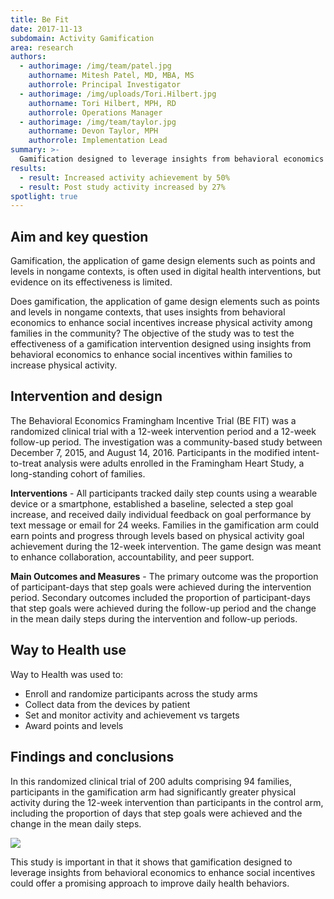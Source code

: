 ```yaml
---
title: Be Fit
date: 2017-11-13
subdomain: Activity Gamification
area: research
authors:
  - authorimage: /img/team/patel.jpg
    authorname: Mitesh Patel, MD, MBA, MS
    authorrole: Principal Investigator
  - authorimage: /img/uploads/Tori.Hilbert.jpg
    authorname: Tori Hilbert, MPH, RD
    authorrole: Operations Manager
  - authorimage: /img/team/taylor.jpg
    authorname: Devon Taylor, MPH
    authorrole: Implementation Lead    
summary: >-
  Gamification designed to leverage insights from behavioral economics offers a promising approach to improve daily health behaviors at low cost
results:
  - result: Increased activity achievement by 50%
  - result: Post study activity increased by 27%
spotlight: true
---
```


## Aim and key question

Gamification, the application of game design elements such as points and levels in nongame contexts, is often used in digital health interventions, but evidence on its effectiveness is limited. 

Does gamification, the application of game design elements such as points and levels in nongame contexts, that uses insights from behavioral economics to enhance social incentives increase physical activity among families in the community? The objective of the study was to test the effectiveness of a gamification intervention designed using insights from behavioral economics to enhance social incentives within families to increase physical activity.

## Intervention and design

The Behavioral Economics Framingham Incentive Trial (BE FIT) was a randomized clinical trial with a 12-week intervention period and a 12-week follow-up period. The investigation was a community-based study between December 7, 2015, and August 14, 2016. Participants in the modified intent-to-treat analysis were adults enrolled in the Framingham Heart Study, a long-standing cohort of families.

**Interventions** - All participants tracked daily step counts using a wearable device or a smartphone, established a baseline, selected a step goal increase, and received daily individual feedback on goal performance by text message or email for 24 weeks. Families in the gamification arm could earn points and progress through levels based on physical activity goal achievement during the 12-week intervention. The game design was meant to enhance collaboration, accountability, and peer support.

**Main Outcomes and Measures** - The primary outcome was the proportion of participant-days that step goals were achieved during the intervention period. Secondary outcomes included the proportion of participant-days that step goals were achieved during the follow-up period and the change in the mean daily steps during the intervention and follow-up periods.

## Way to Health use
Way to Health was used to:

- Enroll and randomize participants across the study arms
- Collect data from the devices by patient
- Set and monitor activity and achievement vs targets
- Award points and levels


## Findings and conclusions

In this randomized clinical trial of 200 adults comprising 94 families, participants in the gamification arm had significantly greater physical activity during the 12-week intervention than participants in the control arm, including the proportion of days that step goals were achieved and the change in the mean daily steps.

<img class="center" src="/img/peng/befit.png" />

This study is important in that it shows that gamification designed to leverage insights from behavioral economics to enhance social incentives could offer a promising approach to improve daily health behaviors.
